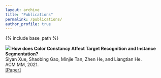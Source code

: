 ```yaml
---
layout: archive
title: "Publications"
permalink: /publications/
author_profile: true
---
```


{% include base_path %}

![](https://xuesyn.github.io/images/ACMMM'21.PNG)<b> How does Color Constancy Affect Target Recognition and Instance Segmentation? </b> <br> Siyan Xue, Shaobing Gao, Minjie Tan, Zhen He, and Liangtian He. <br> ACM MM, 2021. <br> [[Paper]](https://dl.acm.org/doi/10.1145/3474085.3475690)
